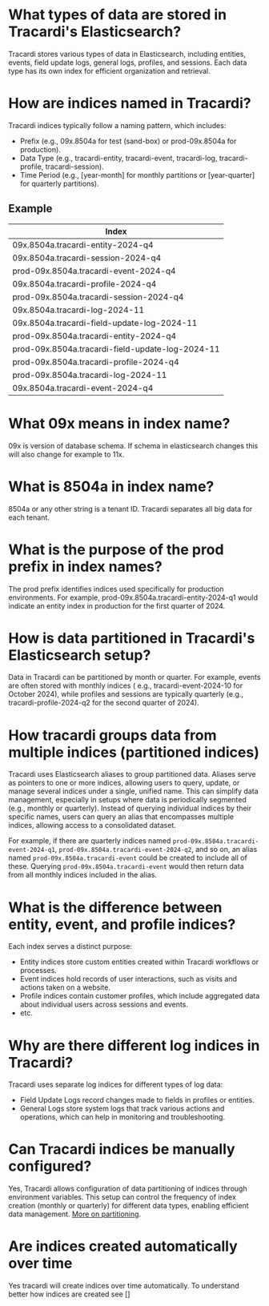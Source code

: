 # What types of data are stored in Tracardi's Elasticsearch?

Tracardi stores various types of data in Elasticsearch, including entities, events, field update logs, general logs,
profiles, and sessions. Each data type has its own index for efficient organization and retrieval.

# How are indices named in Tracardi?

Tracardi indices typically follow a naming pattern, which includes:

* Prefix (e.g., 09x.8504a for test (sand-box) or prod-09x.8504a for production).
* Data Type (e.g., tracardi-entity, tracardi-event, tracardi-log, tracardi-profile, tracardi-session).
* Time Period (e.g., [year-month] for monthly partitions or [year-quarter] for quarterly partitions).

## Example

| Index                                            |
|--------------------------------------------------|
| 09x.8504a.tracardi-entity-2024-q4                |
| 09x.8504a.tracardi-session-2024-q4               |
| prod-09x.8504a.tracardi-event-2024-q4            |
| 09x.8504a.tracardi-profile-2024-q4               |
| prod-09x.8504a.tracardi-session-2024-q4          |
| 09x.8504a.tracardi-log-2024-11                   |
| 09x.8504a.tracardi-field-update-log-2024-11      |
| prod-09x.8504a.tracardi-entity-2024-q4           |
| prod-09x.8504a.tracardi-field-update-log-2024-11 |
| prod-09x.8504a.tracardi-profile-2024-q4          |
| prod-09x.8504a.tracardi-log-2024-11              |
| 09x.8504a.tracardi-event-2024-q4                 |

# What 09x means in index name?

09x is version of database schema. If schema in elasticsearch changes this will also change for example to 11x.

# What is 8504a in index name?

8504a or any other string is a tenant ID. Tracardi separates all big data for each tenant.

# What is the purpose of the prod prefix in index names?

The prod prefix identifies indices used specifically for production environments. For example,
prod-09x.8504a.tracardi-entity-2024-q1 would indicate an entity index in production for the first quarter of 2024.

# How is data partitioned in Tracardi's Elasticsearch setup?

Data in Tracardi can be partitioned by month or quarter. For example, events are often stored with monthly indices (
e.g., tracardi-event-2024-10 for October 2024), while profiles and sessions are typically quarterly (e.g.,
tracardi-profile-2024-q2 for the second quarter of 2024).

# How tracardi groups data from multiple indices (partitioned indices)

Tracardi uses Elasticsearch aliases to group partitioned data. Aliases serve as pointers to one or more indices,
allowing users to query, update, or manage several indices under a single, unified name. This can simplify data
management, especially in setups where data is periodically segmented (e.g., monthly or quarterly). Instead of querying
individual indices by their specific names, users can query an alias that encompasses multiple indices, allowing access
to a consolidated dataset.

For example, if there are quarterly indices named `prod-09x.8504a.tracardi-event-2024-q1`,
`prod-09x.8504a.tracardi-event-2024-q2`, and so on, an alias named `prod-09x.8504a.tracardi-event` could be created to include all of
these. Querying `prod-09x.8504a.tracardi-event` would then return data from all monthly indices included in the alias.

# What is the difference between entity, event, and profile indices?

Each index serves a distinct purpose:

* Entity indices store custom entities created within Tracardi workflows or processes.
* Event indices hold records of user interactions, such as visits and actions taken on a website.
* Profile indices contain customer profiles, which include aggregated data about individual users across sessions and
  events.
* etc.

# Why are there different log indices in Tracardi?

Tracardi uses separate log indices for different types of log data:

* Field Update Logs record changes made to fields in profiles or entities.
* General Logs store system logs that track various actions and operations, which can help in monitoring and
  troubleshooting.

# Can Tracardi indices be manually configured?

Yes, Tracardi allows configuration of data partitioning of indices through environment variables. This setup can
control the frequency of index creation (monthly or quarterly) for different data types, enabling efficient data
management. [More on partitioning](../configuration/partitioning.md).

# Are indices created automatically over time

Yes tracardi will create indices over time automatically. To understand better how indices are created see []
